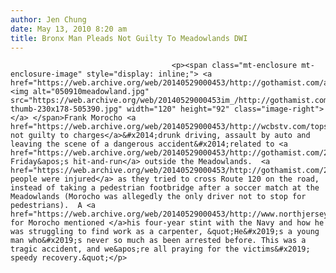 ```yaml
---
author: Jen Chung
date: May 13, 2010 8:20 am
title: Bronx Man Pleads Not Guilty To Meadowlands DWI
---
```


	
										<p><span class="mt-enclosure mt-enclosure-image" style="display: inline;"> <a href="https://web.archive.org/web/20140529000453/http://gothamist.com/attachments/jsaxena/050910meadowland.jpg"> <img alt="050910meadowland.jpg" src="https://web.archive.org/web/20140529000453im_/http://gothamist.com/assets_c/2010/05/050910meadowland-thumb-230x178-505390.jpg" width="120" height="92" class="image-right"> </a> </span>Frank Morocho <a href="https://web.archive.org/web/20140529000453/http://wcbstv.com/topstories/hit.and.run.2.1691550.html">pleaded not guilty to charges</a>&#x2014;drunk driving, assault by auto and leaving the scene of a dangerous accident&#x2014;related to <a href="https://web.archive.org/web/20140529000453/http://gothamist.com/2010/05/08/nine_hurt_at_meadowlands_hit_and_ru.php">last Friday&apos;s hit-and-run</a> outside the Meadowlands.  <a href="https://web.archive.org/web/20140529000453/http://gothamist.com/2010/05/09/two_in_critical_condition_after_mea.php">Nine people were injured</a> as they tried to cross Route 120 on the road, instead of taking a pedestrian footbridge after a soccer match at the Meadowlands (Morocho was allegedly the only driver not to stop for pedestrians).  A <a href="https://web.archive.org/web/20140529000453/http://www.northjersey.com/news/crime_courts/051210_Bronx_man_accused_of_hitting_soccer_fans_pleads_not_guilty.html">lawyer for Morocho mentioned </a>his four-year stint with the Navy and how he was struggling to find work as a carpenter, &quot;He&#x2019;s a young man who&#x2019;s never so much as been arrested before. This was a tragic accident, and we&apos;re all praying for the victims&#x2019; speedy recovery.&quot;</p>					
										
									
				